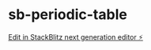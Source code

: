 # sb-periodic-table

[Edit in StackBlitz next generation editor ⚡️](https://stackblitz.com/~/github.com/voieducode/sb-periodic-table)